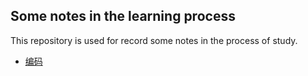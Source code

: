## Some notes in the learning process

This repository is used for record some notes in the process of study. 
- [编码](code)

